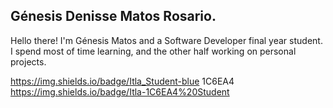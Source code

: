 ## Génesis Denisse Matos Rosario. 

Hello there! I'm Génesis Matos and a Software Developer final year student. 
I spend most of time learning, and the other half working on personal projects.

https://img.shields.io/badge/Itla_Student-blue
1C6EA4
https://img.shields.io/badge/Itla-1C6EA4%20Student